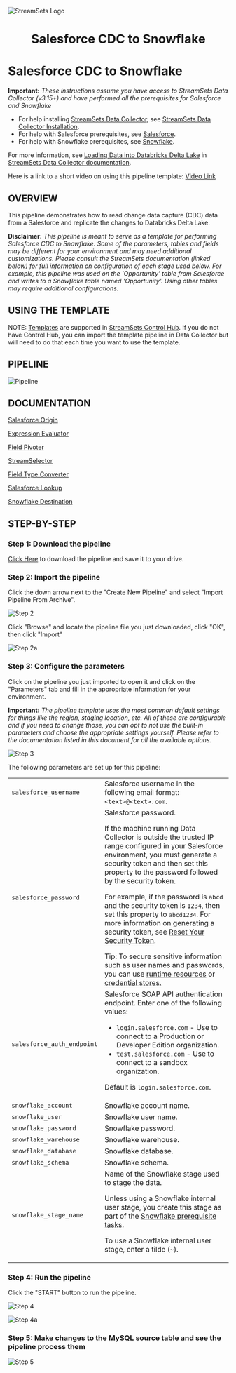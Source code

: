 ![StreamSets Logo](../../../images/Full%20Color%20Transparent.png)

<h1><p align="center">Salesforce CDC to Snowflake</p></h1>

# Salesforce CDC to Snowflake

**Important:** *These instructions assume you have access to StreamSets Data Collector (v3.15+) and have performed all the prerequisites for Salesforce and Snowflake*

- For help installing [StreamSets Data Collector](https://streamsets.com/products/dataops-platform/data-collector/), see [StreamSets Data Collector Installation](https://streamsets.com/documentation/datacollector/latest/help/datacollector/UserGuide/Installation/Install_title.html).
- For help with Salesforce prerequisites, see [Salesforce](https://streamsets.com/documentation/datacollector/latest/help/datacollector/UserGuide/Origins/Salesforce.html).
- For help with Snowflake prerequisites, see [Snowflake](https://streamsets.com/documentation/datacollector/latest/help/datacollector/UserGuide/Destinations/Snowflake.html).

For more information, see [Loading Data into Databricks Delta Lake](https://streamsets.com/documentation/datacollector/latest/help/index.html?contextID=concept_a5b_wvk_ckb) in [StreamSets Data Collector documentation](https://streamsets.com/documentation/datacollector/latest/help/).

Here is a link to a short video on using this pipeline template: [Video Link](https://www.youtube.com/channel/UC_4K-__dngOCEmoZs7PVZAg)

## OVERVIEW

This pipeline demonstrates how to read change data capture (CDC) data from a Salesforce and replicate the changes to Databricks Delta Lake.

**Disclaimer:** *This pipeline is meant to serve as a template for performing Salesforce CDC to Snowflake.  Some of the parameters, tables and fields may be different for your environment and may need additional customizations.  Please consult the StreamSets documentation (linked below) for full information on configuration of each stage used below.  For example, this pipeline was used on the 'Opportunity' table from Salesforce and writes to a Snowflake table named 'Opportunity'.  Using other tables may require additional configurations.*

## USING THE TEMPLATE

NOTE: [Templates](https://streamsets.com/documentation/controlhub/latest/onpremhelp/controlhub/UserGuide/Pipelines/PipelineTemplates.html) are supported in [StreamSets Control Hub](https://streamsets.com/products/dataops-platform/control-hub/). If you do not have Control Hub, you can import the template pipeline in Data Collector but will need to do that each time you want to use the template.

## PIPELINE

![Pipeline](images/pipeline.png "Salesforce CDC to Snowflake")

## DOCUMENTATION

[Salesforce Origin](https://streamsets.com/documentation/datacollector/latest/help/datacollector/UserGuide/Origins/Salesforce.html)

[Expression Evaluator](https://streamsets.com/documentation/datacollector/latest/help/datacollector/UserGuide/Processors/Expression.html)

[Field Pivoter](https://streamsets.com/documentation/datacollector/latest/help/datacollector/UserGuide/Processors/ListPivoter.html)

[StreamSelector](https://streamsets.com/documentation/datacollector/latest/help/datacollector/UserGuide/Processors/StreamSelector.html)

[Field Type Converter](https://streamsets.com/documentation/datacollector/latest/help/datacollector/UserGuide/Processors/FieldTypeConverter.html)

[Salesforce Lookup](https://streamsets.com/documentation/datacollector/latest/help/datacollector/UserGuide/Processors/SalesforceLookup.html)

[Snowflake Destination](https://streamsets.com/documentation/datacollector/latest/help/datacollector/UserGuide/Destinations/Snowflake.html)

## STEP-BY-STEP

### Step 1: Download the pipeline

[Click Here](./Salesforce_CDC_to_Snowflake.zip?raw=true) to download the pipeline and save it to your drive.

### Step 2: Import the pipeline

Click the down arrow next to the "Create New Pipeline" and select "Import Pipeline From Archive".

![Step 2](images/SalesforcetoSnowflake_step2.png "Import the Pipeline")

Click "Browse" and locate the pipeline file you just downloaded, click "OK", then click "Import"

![Step 2a](images/SalesforcetoSnowflake_step2a.png "Import the Pipeline")

### Step 3: Configure the parameters

Click on the pipeline you just imported to open it and click on the "Parameters" tab and fill in the appropriate information for your environment.

**Important:** *The pipeline template uses the most common default settings for things like the region, staging location, etc. All of these are configurable and if you need to change those, you can opt to not use the built-in parameters and choose the appropriate settings yourself. Please refer to the documentation listed in this document for all the available options.*

![Step 3](images/SalesforcetoSnowflake_step3.png "Configure the parameters")

The following parameters are set up for this pipeline:
<table>
  <tr>
   <td><code>salesforce_username</code>
   </td>
   <td class="entry cellrowborder" headers="d497702e2019 ">Salesforce username in the following email format:
                <code class="ph codeph">&lt;text&gt;@&lt;text&gt;.com</code>. </td>
  </tr>
  <tr>
   <td><code>salesforce_password</code>
   </td>
   <td class="entry cellrowborder" headers="d497702e2019 ">Salesforce password.<p class="p">If the machine running <span class="ph">Data Collector</span> is outside the trusted
                IP range configured in your Salesforce environment, you must generate a security
                token and then set this property to the password followed by the security token.
                </p>
<p class="p">For example, if the password is <code class="ph codeph">abcd</code> and the security token
                is <code class="ph codeph">1234</code>, then set this property to <kbd class="ph userinput">abcd1234</kbd>.
                For more information on generating a security token, see <a class="xref" href="https://help.salesforce.com/articleView?id=user_security_token.htm&amp;type=0" target="_blank">Reset Your Security Token</a>.</p>
              <div class="note tip"><span class="tiptitle">Tip:</span> <span class="ph" id="task_h1n_bs3_rx__d15e6239">To
                        secure sensitive information such as user names and passwords, you can use
                              <a class="xref" href="https://streamsets.com/documentation/datacollector/latest/help/index.html?contextID=concept_bs4_5nm_2s" title="Similar to runtime properties, runtime resources are values that you define in a file local to the Data Collector and call from within a pipeline. But with runtime resources, you can restrict the permissions for the files to secure information.">runtime resources</a> or <span class="ph"><a class="xref" href="https://streamsets.com/documentation/datacollector/latest/help/index.html?contextID=concept_bt1_bpj_r1b">credential stores.</a></span></span></div>
</td>
  </tr>
  <tr>
   <td><code>salesforce_auth_endpoint</code>
   </td>
   <td class="entry cellrowborder" headers="d497702e2019 ">Salesforce SOAP API authentication endpoint. Enter one of the following
                values:<ul class="ul" id="task_h1n_bs3_rx__d68e4576">
                <li class="li"><code class="ph codeph">login.salesforce.com</code> - Use to connect to a Production or
                  Developer Edition organization.</li>
                <li class="li"><code class="ph codeph">test.salesforce.com</code> - Use to connect to a sandbox
                  organization.</li>
              </ul>
<p class="p">Default is <code class="ph codeph">login.salesforce.com</code>.</p>
</td>
  </tr>
  <tr>
   <td><code>snowflake_account</code>
   </td>
   <td class="entry cellrowborder" headers="d198512e2230 ">Snowflake account name.</td>
  </tr>
  <tr>
   <td><code>snowflake_user</code>
   </td>
   <td class="entry cellrowborder" headers="d198512e2230 ">Snowflake user name.</td>
  </tr>
  <tr>
   <td><code>snowflake_password</code>
   </td>
   <td class="entry cellrowborder" headers="d198512e2230 ">Snowflake password.</td>
  </tr>
  <tr>
   <td><code>snowflake_warehouse</code>
   </td>
   <td class="entry cellrowborder" headers="d198512e2372 ">Snowflake warehouse.</td>
  </tr>
  <tr>
   <td><code>snowflake_database</code>
   </td>
   <td class="entry cellrowborder" headers="d198512e2372 ">Snowflake database.</td>
  </tr>
  <tr>
   <td><code>snowflake_schema</code>
   </td>
   <td class="entry cellrowborder" headers="d198512e2372 ">Snowflake schema.</td>
  </tr>
  <tr>
   <td><code>snowflake_stage_name</code>
   </td>
   <td class="entry cellrowborder" headers="d198512e2713 ">Name of the Snowflake stage used to stage the data.
                                            <p class="p">Unless using a Snowflake internal user stage, you
                                            create this stage as part of the <a class="xref" href="https://streamsets.com/documentation/datacollector/latest/help/index.html?contextID=concept_ysy_fcj_ggb">Snowflake prerequisite tasks</a>.</p>
<p class="p">To use a
                                            Snowflake internal user stage, enter a tilde
                                                (<code class="ph codeph">~</code>).</p>
</td>
  </tr>
</table>

### Step 4: Run the pipeline

Click the "START" button to run the pipeline.

![Step 4](images/SalesforcetoSnowflake_step4.png "Run the pipeline")

![Step 4a](images/SalesforcetoSnowflake_step4a.png "Run the pipeline")

### Step 5: Make changes to the MySQL source table and see the pipeline process them

![Step 5](images/SalesforcetoSnowflake_step5.png "View the results")
